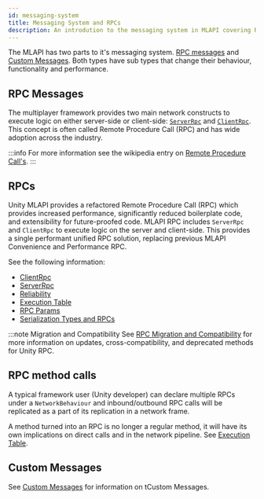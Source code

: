 ```yaml
---
id: messaging-system
title: Messaging System and RPCs
description: An introdution to the messaging system in MLAPI covering RPC's and Custom Messages
---
```



The MLAPI has two parts to it's messaging system. [RPC messages](about-rpc.md) and [Custom Messages](custom-messages.md). Both types have sub types that change their behaviour, functionality and performance.

## RPC Messages

The multiplayer framework provides two main network constructs to execute logic on either server-side or client-side: [`ServerRpc`](message-system/serverrpc.md) and [`ClientRpc`](message-system/clientrpc.md). This concept is often called Remote Procedure Call (RPC) and has wide adoption across the industry.

:::info
For more information see the wikipedia entry on [Remote Procedure Call's](https://en.wikipedia.org/wiki/Remote_procedure_call). 
:::

## RPCs

Unity MLAPI provides a refactored Remote Procedure Call (RPC) which provides increased performance, significantly reduced boilerplate code, and extensibility for future-proofed code. MLAPI RPC includes `ServerRpc` and `ClientRpc` to execute logic on the server and client-side. This provides a single performant unified RPC solution, replacing previous MLAPI Convenience and Performance RPC.

See the following information:

* [ClientRpc](message-system/clientrpc.md)
* [ServerRpc](message-system/serverrpc.md)
* [Reliability](message-system/reliabilty.md)
* [Execution Table](message-system/execution-table.md)
* [RPC Params](message-system/rpc-params.md)
* [Serialization Types and RPCs](message-system/serialization.md)

:::note Migration and Compatibility
See [RPC Migration and Compatibility](message-system/rpc-compatibility.md) for more information on updates, cross-compatibility, and deprecated methods for Unity RPC.

## RPC method calls

A typical framework user (Unity developer) can declare multiple RPCs under a `NetworkBehaviour` and inbound/outbound RPC calls will be replicated as a part of its replication in a network frame.

A method turned into an RPC is no longer a regular method, it will have its own implications on direct calls and in the network pipeline. See [Execution Table](message-system/execution-table.md).


## Custom Messages

See [Custom Messages](custom-messages.md) for information on tCustom Messages.
